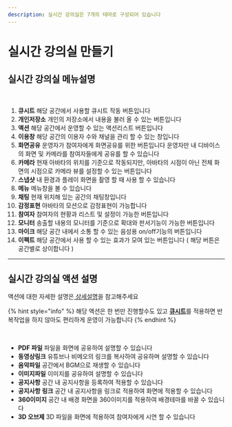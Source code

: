 ```yaml
---
description: 실시간 강의실은 7개의 테마로 구성되어 있습니다
---
```


# 실시간 강의실 만들기

## 실시간 강의실 메뉴설명



<figure><img src="../../../../.gitbook/assets/스크린샷-2023-11-23-오후-12.29.58 (1).png" alt=""><figcaption></figcaption></figure>

1. **큐시트** 해당 공간에서 사용할 큐시트 작동 버튼입니다&#x20;
2. **개인저장소** 개인의 저장소에서 내용을 불러 올 수 있는 버튼입니다&#x20;
3. **액션** 해당 공간에서 운영할 수 있는 액션리스트 버튼입니다
4. **이용창** 해당 공간의 이용자 수와 채널을 관리 할 수 있는 창입니다 &#x20;
5. **화면공유** 운영자가 참여자에게 화면공유를 위한 버튼입니다 운영자만 내 디바이스의 화면 및 카메라를 참여자들에게 공유를 할 수 있습니다&#x20;
6. **카메라** 현재 아바타의 위치를 기준으로 작동되지만, 아바타의 시점이 아닌 전체 화면의 시점으로 카메라 뷰를 설정할 수 있는 버튼입니다
7. **스냅샷** 내 환경과 플레이 화면을 촬영 할 때 사용 할 수 있습니다
8. **메뉴** 메뉴창을 볼 수 있습니다
9. **채팅** 현재 위치해 있는 공간의 채팅창입니다
10. **감정표현** 아바타의 모션으로 감정표현이 가능합니다
11. **참여자** 참여자의 현황과 리스트 및 설정이 가능한 버튼입니다&#x20;
12. **모니터** 송출할 내용의 모니터를 기준으로 확대와 판서기능이 가능한 버튼입니다&#x20;
13. **마이크** 해당 공간 내에서 소통 할 수 있는 음성용 on/off기능의 버튼입니다&#x20;
14. **이펙트** 해당 공간에서 사용 할 수 있는 효과가 모여 있는 버튼입니다  ( 해당 버튼은 공간별로 상이합니다 )



***

## 실시간 강의실 액션 설명

액션에 대한 자세한 설명은[ 상세설명](../#undefined-1)을 참고해주세요

{% hint style="info" %}
해당 액션은 한 번만 진행할수도 있고 [**큐시트**](../../../undefined-3.md#undefined-2)를 적용하면 반복작업을 하지 않아도 편리하게 운영이 가능합니다
{% endhint %}

<figure><img src="../../../../.gitbook/assets/스크린샷 2023-11-23 오후 2.07.13.png" alt=""><figcaption></figcaption></figure>

* **PDF 파일** 파일을 화면에 공유하여 설명할 수 있습니다&#x20;
* **동영상링크** 유튜브나 비메오의 링크를 복사하여 공유하며 설명할 수 있습니다 &#x20;
* **음악파일** 공간에서 BGM으로 재생할 수 있습니다
* **이미지파일** 이미지를 공유하여 설명할 수 있습니다&#x20;
* **공지사항** 공간 내 공지사항을 등록하여 적용할 수 있습니다&#x20;
* **공지사항** **링크** 공간 내 공지사항을 링크로 적용하여 화면에 적용할 수 있습니다&#x20;
* **360이미지** 공간 내 배경 화면을 360이미지를 적용하여 배경테마를 바꿀 수 있습니다&#x20;
* **3D 오브제** 3D 파일을 화면에 적용하여 참여자에게 시연 할 수 있습니다&#x20;


